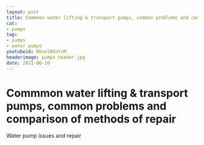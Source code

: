 ```yaml
--- 
layout: post 
title: Commmon water lifting & transport pumps, common problems and comparison of methods of repair
cat:
- pumps
tag:
- pumps
- water pumps
youtubeid: NbunlN5nYzM
headerimage: pumps_header.jpg
date: 2021-06-10
--- 
```


# Commmon water lifting & transport pumps, common problems and comparison of methods of repair

Water pump issues and repair
